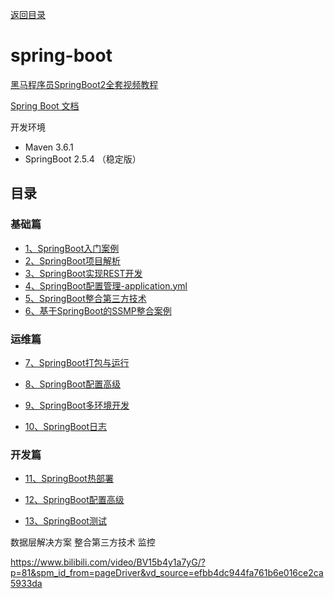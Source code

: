 [返回目录](/blog/java/java-learn-road.md)

# spring-boot

[黑马程序员SpringBoot2全套视频教程](https://www.bilibili.com/video/BV15b4y1a7yG/)

[Spring Boot 文档](https://felord.cn/_doc/_springboot/2.1.5.RELEASE/_book/pages/boot-documentation.html)


开发环境

- Maven 3.6.1
- SpringBoot 2.5.4 （稳定版）

## 目录

### 基础篇

- [1、SpringBoot入门案例](/blog/java/spring-boot/1-create-spring-boot.md)
- [2、SpringBoot项目解析](/blog/java/spring-boot/2-spring-boot-learn.md)
- [3、SpringBoot实现REST开发](/blog/java/spring-boot/3-restful.md)
- [4、SpringBoot配置管理-application.yml](/blog/java/spring-boot/4-configuration.md)
- [5、SpringBoot整合第三方技术](/blog/java/spring-boot/5-spring-boot-integration.md)
- [6、基于SpringBoot的SSMP整合案例](/blog/java/spring-boot/6-spring-boot-ssmp.md)

### 运维篇

- [7、SpringBoot打包与运行](/blog/java/spring-boot/7-spring-boot-package.md)

- [8、SpringBoot配置高级](/blog/java/spring-boot/8-spring-boot-config.md)

- [9、SpringBoot多环境开发](/blog/java/spring-boot/9-spring-boot-env.md)

- [10、SpringBoot日志](/blog/java/spring-boot/10-spring-boot-log.md)


### 开发篇

- [11、SpringBoot热部署](/blog/java/spring-boot/11-spring-boot-hot-deploy.md)

- [12、SpringBoot配置高级](/blog/java/spring-boot/12-spring-boot-config.md)

- [13、SpringBoot测试](/blog/java/spring-boot/13-spring-boot-test.md)


数据层解决方案
整合第三方技术
监控


https://www.bilibili.com/video/BV15b4y1a7yG/?p=81&spm_id_from=pageDriver&vd_source=efbb4dc944fa761b6e016ce2ca5933da